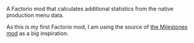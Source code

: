 A Factorio mod that calculates additional statistics from the native production
menu data.

As this is my first Factorio mod, I am using the source of [the Milestones
mod](https://github.com/Wiwiweb/FactorioMilestones) as a big inspiration.
